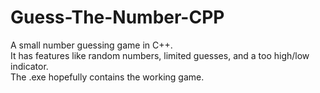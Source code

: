 # Guess-The-Number-CPP
A small number guessing game in C++.\
It has features like random numbers, limited guesses, and a too high/low indicator. \
The .exe hopefully contains the working game.

